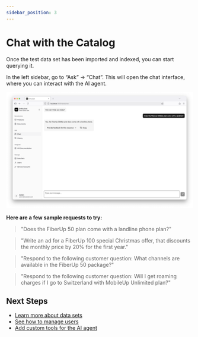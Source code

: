 ```yaml
---
sidebar_position: 3
---
```


# Chat with the Catalog

Once the test data set has been imported and indexed, you can start querying it.

In the left sidebar, go to “Ask” → “Chat”. This will open the chat interface, where you can interact with the AI agent.

![Chat with your product catalog](./img/chat-with-product-catalog.png)

**Here are a few sample requests to try:**

> "Does the FiberUp 50 plan come with a landline phone plan?"

> "Write an ad for a FiberUp 100 special Christmas offer, that discounts the monthly price by 20% for the first year."

> "Respond to the following customer question: What channels are available in the FiberUp 50 package?"

> "Respond to the following customer question: Will I get roaming charges if I go to Switzerland with MobileUp Unlimited plan?"

## Next Steps

- [Learn more about data sets](/tools/enthusiast/docs/synchronize/manage-data-sets)
- [See how to manage users](/tools/enthusiast/docs/manage/manage-users)
- [Add custom tools for the AI agent](/tools/enthusiast/docs/chat/add-custom-tools)
